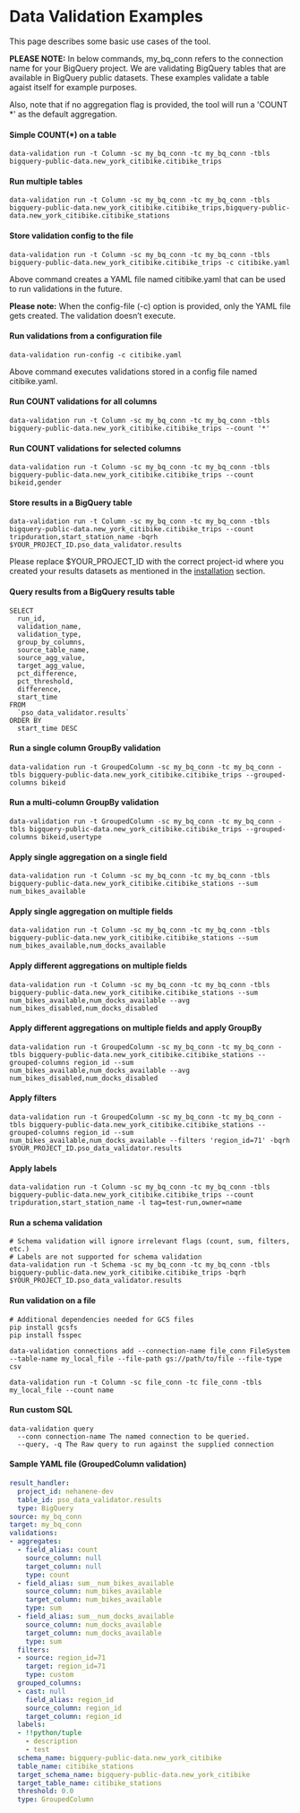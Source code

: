# Data Validation Examples
This page describes some basic use cases of the tool.

**PLEASE NOTE:** In below commands, my_bq_conn refers to the connection name for your BigQuery project. We are validating BigQuery tables that are
available in BigQuery public datasets. These examples validate a table agaist itself for example purposes.  

Also, note that if no aggregation flag is provided, the tool will run a 'COUNT *' as the default aggregation.

#### Simple COUNT(*) on a table
````shell script
data-validation run -t Column -sc my_bq_conn -tc my_bq_conn -tbls bigquery-public-data.new_york_citibike.citibike_trips
````

#### Run multiple tables
````shell script
data-validation run -t Column -sc my_bq_conn -tc my_bq_conn -tbls bigquery-public-data.new_york_citibike.citibike_trips,bigquery-public-data.new_york_citibike.citibike_stations
````

#### Store validation config to the file
````shell script
data-validation run -t Column -sc my_bq_conn -tc my_bq_conn -tbls bigquery-public-data.new_york_citibike.citibike_trips -c citibike.yaml
````
Above command creates a YAML file named citibike.yaml that can be used to run validations in the future. 

**Please note:** When the config-file (-c) option is provided, only the YAML file gets created. The validation doesn’t execute. 
 
 
#### Run validations from a configuration file
````shell script
data-validation run-config -c citibike.yaml
````
Above command executes validations stored in a config file named citibike.yaml. 
 
#### Run COUNT validations for all columns
````shell script
data-validation run -t Column -sc my_bq_conn -tc my_bq_conn -tbls bigquery-public-data.new_york_citibike.citibike_trips --count '*'
````

#### Run COUNT validations for selected columns
````shell script
data-validation run -t Column -sc my_bq_conn -tc my_bq_conn -tbls bigquery-public-data.new_york_citibike.citibike_trips --count bikeid,gender
````

#### Store results in a BigQuery table
````shell script
data-validation run -t Column -sc my_bq_conn -tc my_bq_conn -tbls bigquery-public-data.new_york_citibike.citibike_trips --count tripduration,start_station_name -bqrh $YOUR_PROJECT_ID.pso_data_validator.results
````
Please replace $YOUR_PROJECT_ID with the correct project-id where you created your results datasets as mentioned in the [installation](installation.md#setup) section.


#### Query results from a BigQuery results table

````shell script
SELECT
  run_id,
  validation_name,
  validation_type,
  group_by_columns,
  source_table_name,
  source_agg_value,
  target_agg_value,
  pct_difference,
  pct_threshold,
  difference,
  start_time
FROM
  `pso_data_validator.results`
ORDER BY
  start_time DESC
````

#### Run a single column GroupBy validation
````shell script
data-validation run -t GroupedColumn -sc my_bq_conn -tc my_bq_conn -tbls bigquery-public-data.new_york_citibike.citibike_trips --grouped-columns bikeid
````

#### Run a multi-column GroupBy validation
````shell script
data-validation run -t GroupedColumn -sc my_bq_conn -tc my_bq_conn -tbls bigquery-public-data.new_york_citibike.citibike_trips --grouped-columns bikeid,usertype
````

#### Apply single aggregation on a single field
````shell script
data-validation run -t Column -sc my_bq_conn -tc my_bq_conn -tbls bigquery-public-data.new_york_citibike.citibike_stations --sum num_bikes_available
````


#### Apply single aggregation on multiple fields
````shell script
data-validation run -t Column -sc my_bq_conn -tc my_bq_conn -tbls bigquery-public-data.new_york_citibike.citibike_stations --sum num_bikes_available,num_docks_available
````

#### Apply different aggregations on multiple fields
````shell script
data-validation run -t Column -sc my_bq_conn -tc my_bq_conn -tbls bigquery-public-data.new_york_citibike.citibike_stations --sum num_bikes_available,num_docks_available --avg num_bikes_disabled,num_docks_disabled
````

#### Apply different aggregations on multiple fields and apply GroupBy
````shell script
data-validation run -t GroupedColumn -sc my_bq_conn -tc my_bq_conn -tbls bigquery-public-data.new_york_citibike.citibike_stations --grouped-columns region_id --sum num_bikes_available,num_docks_available --avg num_bikes_disabled,num_docks_disabled
````

#### Apply filters
````shell script
data-validation run -t GroupedColumn -sc my_bq_conn -tc my_bq_conn -tbls bigquery-public-data.new_york_citibike.citibike_stations --grouped-columns region_id --sum num_bikes_available,num_docks_available --filters 'region_id=71' -bqrh $YOUR_PROJECT_ID.pso_data_validator.results
````

#### Apply labels
````shell script
data-validation run -t Column -sc my_bq_conn -tc my_bq_conn -tbls bigquery-public-data.new_york_citibike.citibike_trips --count tripduration,start_station_name -l tag=test-run,owner=name
````

#### Run a schema validation
````shell script
# Schema validation will ignore irrelevant flags (count, sum, filters, etc.)
# Labels are not supported for schema validation
data-validation run -t Schema -sc my_bq_conn -tc my_bq_conn -tbls bigquery-public-data.new_york_citibike.citibike_trips -bqrh $YOUR_PROJECT_ID.pso_data_validator.results
````

#### Run validation on a file
````shell script
# Additional dependencies needed for GCS files
pip install gcsfs
pip install fsspec

data-validation connections add --connection-name file_conn FileSystem --table-name my_local_file --file-path gs://path/to/file --file-type csv

data-validation run -t Column -sc file_conn -tc file_conn -tbls my_local_file --count name
````

#### Run custom SQL 
````shell script
data-validation query
  --conn connection-name The named connection to be queried.
  --query, -q The Raw query to run against the supplied connection
````

#### Sample YAML file (GroupedColumn validation)
```yaml
result_handler:
  project_id: nehanene-dev
  table_id: pso_data_validator.results
  type: BigQuery
source: my_bq_conn
target: my_bq_conn
validations:
- aggregates:
  - field_alias: count
    source_column: null
    target_column: null
    type: count
  - field_alias: sum__num_bikes_available
    source_column: num_bikes_available
    target_column: num_bikes_available
    type: sum
  - field_alias: sum__num_docks_available
    source_column: num_docks_available
    target_column: num_docks_available
    type: sum
  filters:
  - source: region_id=71
    target: region_id=71
    type: custom
  grouped_columns:
  - cast: null
    field_alias: region_id
    source_column: region_id
    target_column: region_id
  labels:
  - !!python/tuple
    - description
    - test
  schema_name: bigquery-public-data.new_york_citibike
  table_name: citibike_stations
  target_schema_name: bigquery-public-data.new_york_citibike
  target_table_name: citibike_stations
  threshold: 0.0
  type: GroupedColumn
  ```
